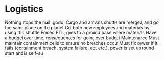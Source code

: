 # Logistics

Nothing stops the mail :godo:
Cargo and arrivals shuttle are merged, and go the same place on the planet
Get both new employees and materials by using this shuttle
Forced FTL, goes to a ground base where materials 
Have a budget over time, consequences for going over budget
Maintenance
Must maintain containment cells to ensure no breaches occur
Must fix power if it fails (containment breach, system failure, etc. etc.), power is set up round start and is self-su